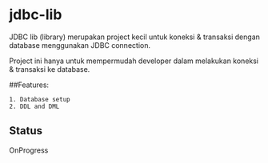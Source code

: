 # jdbc-lib
JDBC lib (library) merupakan project kecil untuk koneksi & transaksi dengan database menggunakan JDBC connection.

Project ini hanya untuk mempermudah developer dalam melakukan koneksi & transaksi ke database.

##Features:

    1. Database setup
    2. DDL and DML

## Status
OnProgress
